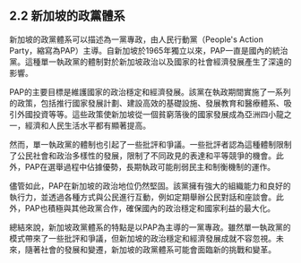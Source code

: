 ## 2.2 新加坡的政黨體系

新加坡的政黨體系可以描述為一黨專政，由人民行動黨（People's Action Party，縮寫為PAP）主導。自新加坡於1965年獨立以來，PAP一直是國內的統治黨。這種單一執政黨的體制對於新加坡政治以及國家的社會經濟發展產生了深遠的影響。

PAP的主要目標是維護國家的政治穩定和經濟發展。該黨在執政期間實施了一系列的政策，包括推行國家發展計劃、建設高效的基礎設施、發展教育和醫療體系、吸引外國投資等等。這些政策使新加坡從一個貧窮落後的國家發展成為亞洲四小龍之一，經濟和人民生活水平都有顯著提高。

然而，單一執政黨的體制也引起了一些批評和爭議。一些批評者認為這種體制限制了公民社會和政治多樣性的發展，限制了不同政見的表達和平等競爭的機會。此外，PAP在選舉過程中佔據優勢，長期執政可能削弱民主和制衡機制的運作。

儘管如此，PAP在新加坡的政治地位仍然堅固。該黨擁有強大的組織能力和良好的執行力，並透過各種方式與公民進行互動，例如定期舉辦公民對話和座談會。此外，PAP也積極與其他政黨合作，確保國內的政治穩定和國家利益的最大化。

總結來說，新加坡政黨體系的特點是以PAP為主導的一黨專政。雖然單一執政黨的模式帶來了一些批評和爭議，但新加坡的政治穩定和經濟發展成就不容忽視。未來，隨著社會的發展和變遷，新加坡的政黨體系可能會面臨新的挑戰和變革。